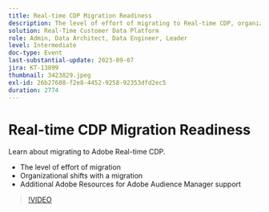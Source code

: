 ```yaml
---
title: Real-time CDP Migration Readiness
description: The level of effort of migrating to Real-time CDP, organizational shifts with a move, and additional Adobe Resources for Adobe Audience Manager Support
solution: Real-Time Customer Data Platform
role: Admin, Data Architect, Data Engineer, Leader
level: Intermediate
doc-type: Event
last-substantial-update: 2023-09-07
jira: KT-13899
thumbnail: 3423829.jpeg
exl-id: 26b27608-f2e8-4452-9258-92353dfd2ec5
duration: 2774
---
```

# Real-time CDP Migration Readiness

Learn about migrating to Adobe Real-time CDP.

* The level of effort of migration
* Organizational shifts with a migration
* Additional Adobe Resources for Adobe Audience Manager support


>[!VIDEO](https://video.tv.adobe.com/v/3423829/?learn=on)
